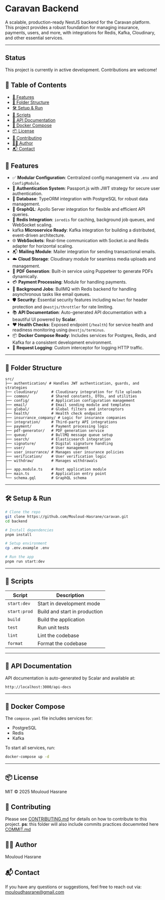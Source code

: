 #  Caravan Backend

A scalable, production-ready NestJS backend for the Caravan platform. This project provides a robust foundation for managing insurance, payments, users, and more, with integrations for Redis, Kafka, Cloudinary, and other essential services.

---

## Status

This project is currently in active development. Contributions are welcome!

## 📖 Table of Contents

* [🚀 Features](#-features)
* [📂 Folder Structure](#-folder-structure)
* [🛠️ Setup & Run](#-setup--run)
* [🧪 Scripts](#-scripts)
* [📖 API Documentation](#-api-documentation)
* [🐳 Docker Compose](#-docker-compose)
* [📦 License](#-license)
* [🤝 Contributing](#-contributing)
* [🧑‍💻 Author](#-author)
* [📬 Contact](#-contact)

## 🚀 Features

* ✅ **Modular Configuration**: Centralized config management via `.env` and `ConfigModule`.
* 🔐 **Authentication System**: Passport.js with JWT strategy for secure user authentication.
* 🐘 **Database**: TypeORM integration with PostgreSQL for robust data management.
* 🤖 **GraphQL**: Apollo Server integration for flexible and efficient API queries.
* 🧠 **Redis Integration**: `ioredis` for caching, background job queues, and WebSocket scaling.
*  kafka **Microservice Ready**: Kafka integration for building a distributed, event-driven architecture.
* 🌐 **WebSockets**: Real-time communication with Socket.io and Redis adapter for horizontal scaling.
* 📬 **Mailing Module**: Mailer integration for sending transactional emails.
* ☁️ **Cloud Storage**: Cloudinary module for seamless media uploads and management.
* 📄 **PDF Generation**: Built-in service using Puppeteer to generate PDFs dynamically.
* 💳 **Payment Processing**: Module for handling payments.
* 🎯 **Background Jobs**: BullMQ with Redis backend for handling asynchronous tasks like email queues.
* 🛡️ **Security**: Essential security features including `Helmet` for header protection and `@nestjs/throttler` for rate limiting.
* 📚 **API Documentation**: Auto-generated API documentation with a beautiful UI powered by **Scalar**.
* ❤️ **Health Checks**: Exposed endpoint (`/health`) for service health and readiness monitoring using `@nestjs/terminus`.
* 📦 **Docker Compose Ready**: Includes services for Postgres, Redis, and Kafka for a consistent development environment.
* 📑 **Request Logging**: Custom interceptor for logging HTTP traffic.

---

## 📂 Folder Structure

```
src/
├── authentication/ # Handles JWT authentication, guards, and strategies
├── cloudinary/      # Cloudinary integration for file uploads
├── common/          # Shared constants, DTOs, and utilities
├── config/          # Application configuration management
├── email/           # Email sending module and templates
├── global/          # Global filters and interceptors
├── health/          # Health check endpoint
├── insurrance_company/ # Logic for insurance companies
├── integration/     # Third-party API integrations
├── payment/         # Payment processing logic
├── pdf-generator/   # PDF generation service
├── queue/           # BullMQ message queue setup
├── search/          # Elasticsearch integration
├── signature/       # Digital signature handling
├── user/            # User management
├── user_insurrance/ # Manages user insurance policies
├── verification/    # User verification logic
├── withdraw/        # Manages withdrawals
│
├── app.module.ts    # Root application module
├── main.ts          # Application entry point
└── schema.gql       # GraphQL schema
```

---

## 🛠️ Setup & Run

```bash
# Clone the repo
git clone https://github.com/Mouloud-Hasrane/caravan.git
cd backend

# Install dependencies
pnpm install

# Setup environment
cp .env.example .env

# Run the app
pnpm run start:dev
```

---

## 🧪 Scripts

| Script       | Description                   |
| ------------ | ----------------------------- |
| `start:dev`  | Start in development mode     |
| `start:prod` | Build and start in production |
| `build`      | Build the application         |
| `test`       | Run unit tests                |
| `lint`       | Lint the codebase             |
| `format`     | Format the codebase           |

---

## 📖 API Documentation

API documentation is auto-generated by Scalar and available at:

```
http://localhost:3000/api-docs
```

---

## 🐳 Docker Compose

The `compose.yaml` file includes services for:

* PostgreSQL
* Redis
* Kafka

To start all services, run:
```bash
docker-compose up -d
```

---

## 📦 License

MIT © 2025 Mouloud Hasrane

## 🤝 Contributing

Please see [CONTRIBUTING.md](CONTRIBUTING.md) for details on how to contribute to this project.
**ps**: this folder will also include commits practices docuemnted here [COMMIT.md](COMMIT.md)

## 🧑‍💻 Author

Mouloud Hasrane

## 📬 Contact

If you have any questions or suggestions, feel free to reach out via: [mouloudhasrane@gmail.com](mailto:mouloudhasrane@gmail.com)
